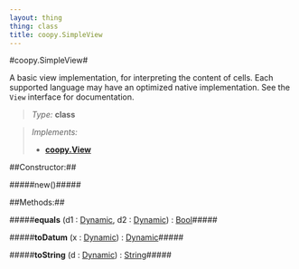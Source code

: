 ```yaml
---
layout: thing
thing: class
title: coopy.SimpleView
---
```

#coopy.SimpleView#


A basic view implementation, for interpreting the content of cells. 
Each supported language may have an optimized native implementation.
See the `View` interface for documentation.




> *Type:* **class**

> *Implements:*
> 
>   * **[coopy.View](View.html)**



##Constructor:##

#####new()#####



##Methods:##


#####**equals** (d1 : <a href="../Dynamic.html" class="type">Dynamic</a>, d2 : <a href="../Dynamic.html" class="type">Dynamic</a>) : <a href="../Bool.html" class="type">Bool</a>#####




#####**toDatum** (x : <a href="../Dynamic.html" class="type">Dynamic</a>) : <a href="../Dynamic.html" class="type">Dynamic</a>#####




#####**toString** (d : <a href="../Dynamic.html" class="type">Dynamic</a>) : <a href="../String.html" class="type">String</a>#####




